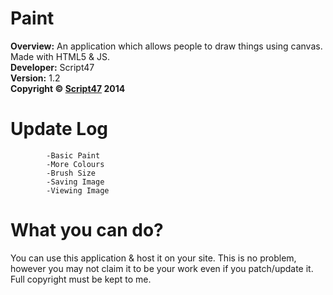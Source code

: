 Paint
=====

<b>Overview:</b> An application which allows people to draw things using canvas. Made with HTML5 &amp; JS.
<br/>
<b>Developer:</b> Script47
<br/>
<b>Version:</b> 1.2
<br/>
<b>Copyright &copy; <a href="http://www.script47.tk/">Script47</a> 2014</b>

Update Log
=====

			-Basic Paint
			-More Colours
			-Brush Size
			-Saving Image
			-Viewing Image

What you can do?
=====
You can use this application & host it on your site. This is no problem, however you may not claim it to be your work even if you patch/update it. Full copyright must be kept to me. 
